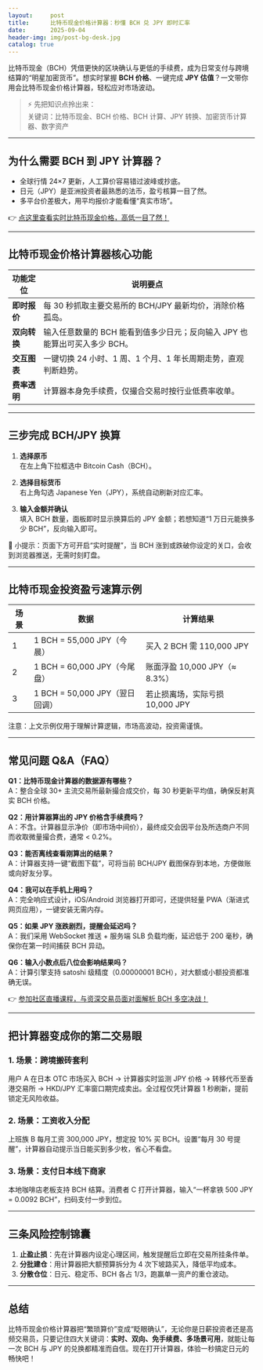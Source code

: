 ```yaml
---
layout:     post
title:      比特币现金价格计算器：秒懂 BCH 兑 JPY 即时汇率
date:       2025-09-04
header-img: img/post-bg-desk.jpg
catalog: true
---
```


比特币现金（BCH）凭借更快的区块确认与更低的手续费，成为日常支付与跨境结算的“明星加密货币”。想实时掌握 **BCH 价格**、一键完成 **JPY 估值**？一文带你用会比特币现金价格计算器，轻松应对市场波动。

> ⚡ 先把知识点拎出来：  
> 关键词：比特币现金、BCH 价格、BCH 计算、JPY 转换、加密货币计算器、数字资产

---

## 为什么需要 BCH 到 JPY 计算器？

- 全球行情 24×7 更新，人工算价容易错过波峰或抄底。  
- 日元（JPY）是亚洲投资者最熟悉的法币，盈亏核算一目了然。  
- 多平台价差极大，用平均报价才能看懂“真实市场”。  

👉 [点这里查看实时比特币现金价格，高低一目了然！](https://okxdog.com/)

---

## 比特币现金价格计算器核心功能

| 功能定位 | 说明要点 |
|---|---|
| **即时报价** | 每 30 秒抓取主要交易所的 BCH/JPY 最新均价，消除价格孤岛。 |
| **双向转换** | 输入任意数量的 BCH 能看到值多少日元；反向输入 JPY 也能算出可买入多少 BCH。 |
| **交互图表** | 一键切换 24 小时、1 周、1 个月、1 年长周期走势，直观判断趋势。 |
| **费率透明** | 计算器本身免手续费，仅撮合交易时按行业低费率收单。 |

---

## 三步完成 BCH/JPY 换算

1. **选择原币**  
   在左上角下拉框选中 Bitcoin Cash（BCH）。

2. **选择目标货币**  
   右上角勾选 Japanese Yen（JPY），系统自动刷新对应汇率。

3. **输入金额并确认**  
   填入 BCH 数量，面板即时显示换算后的 JPY 金额；若想知道“1 万日元能换多少 BCH”，反向输入即可。

🏁 小提示：页面下方可开启“实时提醒”，当 BCH 涨到或跌破你设定的关口，会收到浏览器推送，无需时刻盯盘。

---

## 比特币现金投资盈亏速算示例

| 场景 | 数据 | 计算结果 |
|---|---|---|
| 1 | 1 BCH = 55,000 JPY（今晨） | 买入 2 BCH 需 110,000 JPY |
| 2 | 1 BCH = 60,000 JPY（今尾盘） | 账面浮盈 10,000 JPY（≈ 8.3%） |
| 3 | 1 BCH = 50,000 JPY（翌日回调） | 若止损离场，实际亏损 10,000 JPY |

注意：上文示例仅用于理解计算逻辑，市场高波动，投资需谨慎。

---

## 常见问题 Q&A（FAQ）

**Q1：比特币现金计算器的数据源有哪些？**  
A：整合全球 30+ 主流交易所最新撮合成交价，每 30 秒更新平均值，确保反射真实 BCH 价格。

**Q2：用计算器算出的 JPY 价格含手续费吗？**  
A：不含。计算器显示净价（即市场中间价），最终成交会因平台及所选商户不同而收取微量撮合费，通常 < 0.2%。

**Q3：能否离线查看刚算出的结果？**  
A：计算器支持一键“截图下载”，可将当前 BCH/JPY 截图保存到本地，方便做账或向好友分享。

**Q4：我可以在手机上用吗？**  
A：完全响应式设计，iOS/Android 浏览器打开即可，还提供轻量 PWA（渐进式网页应用），一键安装无需内存。

**Q5：如果 JPY 涨跌剧烈，提醒会延迟吗？**  
A：我们采用 WebSocket 推送 + 服务端 SLB 负载均衡，延迟低于 200 毫秒，确保你在第一时间捕获 BCH 异动。

**Q6：输入小数点后八位会影响结果吗？**  
A：计算引擎支持 satoshi 级精度（0.00000001 BCH），对大额或小额投资都准确无误。

👉 [参加社区直播课程，与资深交易员面对面解析 BCH 多空决战！](https://okxdog.com/)

---

## 把计算器变成你的第二交易眼

### 1. 场景：跨境搬砖套利
用户 A 在日本 OTC 市场买入 BCH → 计算器实时监测 JPY 价格 → 转移代币至香港交易所 → HKD/JPY 汇率窗口期完成卖出。全过程仅凭计算器 1 秒刷新，提前锁定无风险收益。

### 2. 场景：工资收入分配
上班族 B 每月工资 300,000 JPY，想定投 10% 买 BCH。设置“每月 30 号提醒”，计算器自动提示当日能买到多少枚，省心不看盘。

### 3. 场景：支付日本线下商家
本地咖啡店老板支持 BCH 结算。消费者 C 打开计算器，输入“一杯拿铁 500 JPY = 0.0092 BCH”，扫码支付一步到位。

---

## 三条风险控制锦囊

1. **止盈止损**：先在计算器内设定心理区间，触发提醒后立即在交易所挂条件单。  
2. **分批建仓**：用计算器把大额预算拆分为 4 次下坡路买入，降低平均成本。  
3. **分散仓位**：日元、稳定币、BCH 各占 1/3，跑赢单一资产的重仓波动。

---

## 总结

比特币现金价格计算器把“繁琐算价”变成“眨眼确认”，无论你是日薪投资者还是高频交易员，只要记住四大关键词：**实时、双向、免手续费、多场景可用**，就能让每一次 BCH 与 JPY 的兑换都精准而自信。现在打开计算器，体验一秒搞定日元的畅快吧！